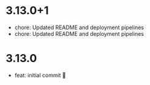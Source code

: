 # 3.13.0+1

- chore: Updated README and deployment pipelines
- chore: Updated README and deployment pipelines

# 3.13.0

- feat: initial commit 🎉
